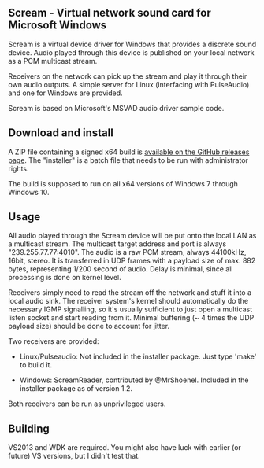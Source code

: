 Scream - Virtual network sound card for Microsoft Windows
---------------------------------------------------------------
Scream is a virtual device driver for Windows that provides a
discrete sound device. Audio played through this device is
published on your local network as a PCM multicast stream.

Receivers on the network can pick up the stream and play it
through their own audio outputs. A simple server for Linux
(interfacing with PulseAudio) and one for Windows are provided.

Scream is based on Microsoft's MSVAD audio driver sample code.


Download and install
---------------------------------------------------------------
A ZIP file containing a signed x64 build is [available on the
GitHub releases page](https://github.com/duncanthrax/scream/releases). The "installer" is a batch file that needs
to be run with administrator rights.

The build is supposed to run on all x64 versions of Windows 7
through Windows 10. 


Usage
---------------------------------------------------------------
All audio played through the Scream device will be put onto
the local LAN as a multicast stream. The multicast target address
and port is always "239.255.77.77:4010". The audio is a raw PCM
stream, always 44100kHz, 16bit, stereo. It is transferred in UDP
frames with a payload size of max. 882 bytes, representing 1/200
second of audio. Delay is minimal, since all processing is done
on kernel level.

Receivers simply need to read the stream off the network and
stuff it into a local audio sink. The receiver system's kernel
should automatically do the necessary IGMP signalling, so it's
usually sufficient to just open a multicast listen socket and
start reading from it. Minimal buffering (~ 4 times the UDP
payload size) should be done to account for jitter.

Two receivers are provided: 

- Linux/Pulseaudio: Not included in the installer package. Just
type 'make' to build it.

- Windows: ScreamReader, contributed by @MrShoenel. Included in
the installer package as of version 1.2.

Both receivers can be run as unprivileged users.


Building
-------------------------------------------------------------
VS2013 and WDK are required. You might also have luck with
earlier (or future) VS versions, but I didn't test that.
